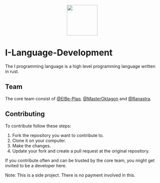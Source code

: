 <p align="center">
    <img src="https://github.com/I-Language-Development/I-language/blob/main/.github/logo-with-text.png" height="100px">
</p>

# I-Language-Development
The I programming language is a high level programming language written in rust. 

## Team
The core team consist of [@ElBe-Plaq](https://github.com/ElBe-Plaq), [@MasterOktagon](https://github.com/MasterOktagon) and [@Ranastra](https://github.com/Ranastra).

## Contributing
To contribute follow these steps:
1. Fork the repository you want to contribute to.
2. Clone it on your computer.
3. Make the changes.
4. Update your fork and create a pull request at the original repository.

If you contribute often and can be trusted by the core team, you might get invited to be a developer here.

Note: This is a side project. There is no payment involved in this.
